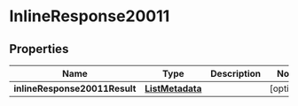 # InlineResponse20011

## Properties
Name | Type | Description | Notes
------------ | ------------- | ------------- | -------------
**inlineResponse20011Result** | [**ListMetadata**](ListMetadata.md) |  |  [optional]
